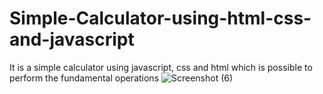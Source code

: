 # Simple-Calculator-using-html-css-and-javascript
It is a simple calculator using javascript, css and html which is possible to perform the fundamental operations
![Screenshot (6)](https://user-images.githubusercontent.com/127204733/226527040-14fd29bc-6016-42f3-8060-af629f8d10c3.png)
